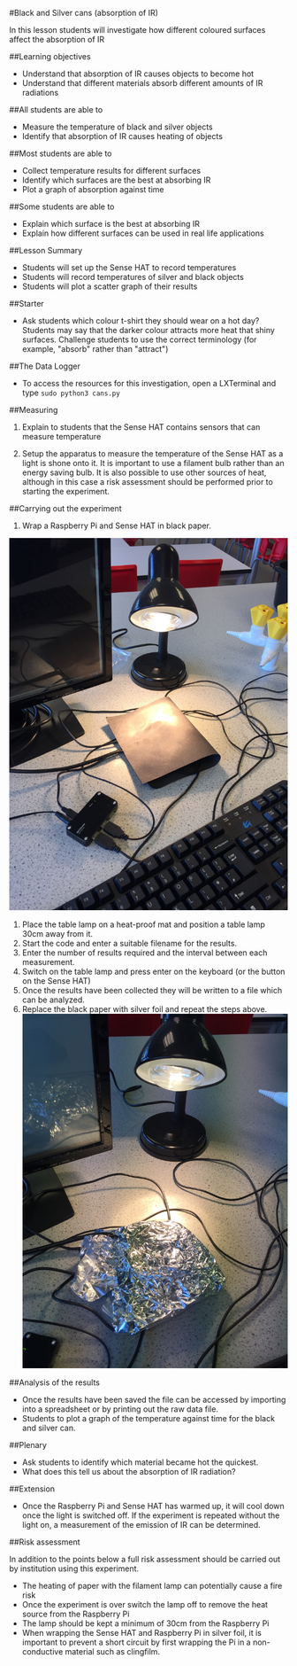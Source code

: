 #Black and Silver cans (absorption of IR)

In this lesson students will investigate how different coloured surfaces affect the absorption of IR

##Learning objectives

- Understand that absorption of IR causes objects to become hot 
- Understand that different materials absorb different amounts of IR radiations 
 

##All students are able to

- Measure the temperature of black and silver objects 
- Identify that absorption of IR causes heating of objects

##Most students are able to

- Collect temperature results for different surfaces
- Identify which surfaces are the best at absorbing IR
- Plot a graph of absorption against time

##Some students are able to

- Explain which surface is the best at absorbing IR 
- Explain how different surfaces can be used in real life applications

##Lesson Summary

- Students will set up the Sense HAT to record temperatures 
- Students will record temperatures of silver and black objects
- Students will plot a scatter graph of their results

##Starter

- Ask students which colour t-shirt they should wear on a hot day? Students may say that the darker colour attracts more heat that shiny surfaces. Challenge students to use the correct terminology (for example, "absorb" rather than "attract")

##The Data Logger

- To access the resources for this investigation, open a LXTerminal and type `sudo python3 cans.py`

##Measuring 

1. Explain to students that the Sense HAT contains sensors that can measure temperature

1. Setup the apparatus to measure the temperature of the Sense HAT as a light is shone onto it. It is important to use a filament bulb rather than an energy saving bulb. It is also possible to use other sources of heat, although in this case a risk assessment should be performed prior to starting the experiment.

##Carrying out the experiment

1. Wrap a Raspberry Pi and Sense HAT in black paper.

![surfaces1](images/surfaces1.png)
1. Place the table lamp on a heat-proof mat and position a table lamp 30cm away from it.
1. Start the code and enter a suitable filename for the results.
1. Enter the number of results required and the interval between each measurement.
1. Switch on the table lamp and press enter on the keyboard (or the button on the Sense HAT)
1. Once the results have been collected they will be written to a file which can be analyzed.
1. Replace the black paper with silver foil and repeat the steps above.
![surfaces3](images/surfaces3.png)

##Analysis of the results

- Once the results have been saved the file can be accessed by importing into a spreadsheet or by printing out the raw data file.
- Students to plot a graph of the temperature against time for the black and silver can.

##Plenary

- Ask students to identify which material became hot the quickest.
- What does this tell us about the absorption of IR radiation?

##Extension

- Once the Raspberry Pi and Sense HAT has warmed up, it will cool down once the light is switched off. If the experiment is repeated without the light on, a measurement of the emission of IR can be determined. 


##Risk assessment

In addition to the points below a full risk assessment should be carried out by institution using this experiment.

- The heating of paper with the filament lamp can potentially cause a fire risk
- Once the experiment is over switch the lamp off to remove the heat source from the Raspberry Pi
- The lamp should be kept a minimum of 30cm from the Raspberry Pi
- When wrapping the Sense HAT and Raspberry Pi in silver foil, it is important to prevent a short circuit by first wrapping the Pi in a non-conductive material such as clingfilm.

